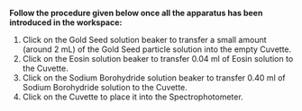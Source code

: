 **Follow the procedure given below once all the apparatus has been introduced in the workspace:**

1. Click on the Gold Seed solution beaker to transfer a small amount (around 2 mL) of the Gold Seed particle solution into the empty Cuvette.
2. Click on the Eosin solution beaker to transfer 0.04 ml of Eosin solution to the Cuvette.
3. Click on the Sodium Borohydride solution beaker to transfer 0.40 ml of Sodium Borohydride solution to the Cuvette.
4. Click on the Cuvette to place it into the Spectrophotometer.
